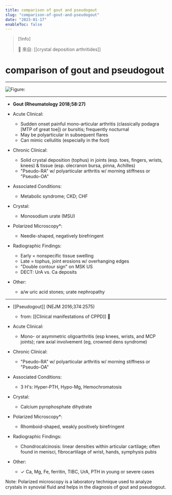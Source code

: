 ```yaml
---
title: comparison of gout and pseudogout
slug: "comparison-of-gout-and-pseudogout"
date: "2023-01-17"
enableToc: false
---
```


> [!info]
>
> 🌱 來自: [[crystal deposition arthritides]]

# comparison of gout and pseudogout

---

![Figure: ](https://i.imgur.com/KnFyL1J.png)

---

- **Gout (Rheumatology 2018;58:27)**

- Acute Clinical:

  - Sudden onset painful mono-articular arthritis (classically podagra [MTP of great toe]) or bursitis; frequently nocturnal
  - May be polyarticular in subsequent flares
  - Can mimic cellulitis (especially in the foot)

- Chronic Clinical:

  - Solid crystal deposition (tophus) in joints (esp. toes, fingers, wrists, knees) & tissue (esp. olecranon bursa, pinna, Achilles)
  - "Pseudo-RA" w/ polyarticular arthritis w/ morning stiffness or "Pseudo-OA"

- Associated Conditions:

  - Metabolic syndrome; CKD; CHF

- Crystal:

  - Monosodium urate (MSU)

- Polarized Microscopy\*:

  - Needle-shaped, negatively birefringent

- Radiographic Findings:

  - Early = nonspecific tissue swelling
  - Late = tophus, joint erosions w/ overhanging edges
  - "Double contour sign" on MSK US
  - DECT: UrA vs. Ca deposits

- Other:

  - a/w uric acid stones; urate nephropathy

---

- [[Pseudogout]] (NEJM 2016;374:2575)

  - from: [[Clinical manifestations of CPPD]] 󰒖

- Acute Clinical:

  - Mono- or asymmetric oligoarthritis (esp knees, wrists, and MCP joints); rare axial involvement (eg, crowned dens syndrome)

- Chronic Clinical:

  - "Pseudo-RA" w/ polyarticular arthritis w/ morning stiffness or "Pseudo-OA"

- Associated Conditions:

  - 3 H's: Hyper-PTH, Hypo-Mg, Hemochromatosis

- Crystal:

  - Calcium pyrophosphate dihydrate

- Polarized Microscopy\*:

  - Rhomboid-shaped, weakly positively birefringent

- Radiographic Findings:

  - Chondrocalcinosis: linear densities within articular cartilage; often found in menisci, fibrocartilage of wrist, hands, symphysis pubis

- Other:
  - ✓ Ca, Mg, Fe, ferritin, TIBC, UrA, PTH in young or severe cases

Note: Polarized microscopy is a laboratory technique used to analyze crystals in synovial fluid and helps in the diagnosis of gout and pseudogout.

